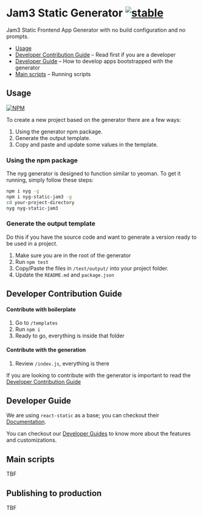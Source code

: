 # Jam3 Static Generator [![stable](http://hughsk.github.io/stability-badges/dist/stable.svg)](http://github.com/hughsk/stability-badges)

Jam3 Static Frontend App Generator with no build configuration and no prompts.

- [Usage](#usage)
- [Developer Contribution Guide](https://github.com/Jam3/nyg-static-jam3/blob/master/CONTRIBUTING.md) – Read first if you are a developer
- [Developer Guide](#developer-guide) – How to develop apps bootstrapped with the generator
- [Main scripts](#main-scripts) – Running scripts

## Usage

[![NPM](https://nodei.co/npm/nyg-static-jam3.png)](https://www.npmjs.com/package/nyg-static-jam3)

To create a new project based on the generator there are a few ways:

1.  Using the generator npm package.
2.  Generate the output template.
3.  Copy and paste and update some values in the template.

### Using the npm package

The nyg generator is designed to function similar to yeoman. To get it running, simply follow these steps:

```bash
npm i nyg -g
npm i nyg-static-jam3 -g
cd your-project-directory
nyg nyg-static-jam3
```

### Generate the output template

Do this if you have the source code and want to generate a version ready to be used in a project.

1.  Make sure you are in the root of the generator
2.  Run `npm test`
3.  Copy/Paste the files in `/test/output/` into your project folder.
4.  Update the `README.md` and `package.json`

## Developer Contribution Guide

#### Contribute with boilerplate

1.  Go to `/templates`
2.  Run `npm i`
3.  Ready to go, everything is inside that folder

#### Contribute with the generation

1.  Review `/index.js`, everything is there

If you are looking to contribute with the generator is important to read the [Developer Contribution Guide](https://github.com/Jam3/nyg-static-jam3/blob/master/CONTRIBUTING.md)

## Developer Guide

We are using `react-static` as a base; you can checkout their [Documentation](https://github.com/nozzle/react-static).

You can checkout our [Developer Guides](https://github.com/Jam3/nyg-static-jam3/blob/master/templates/docs/DEVELOPER_GUIDE.md) to know more about the features and customizations.

## Main scripts

TBF

## Publishing to production

TBF
